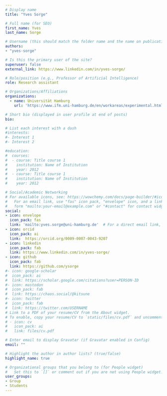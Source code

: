 ```yaml
---
# Display name
title: "Yves Sorge"

# Full name (for SEO)
first_name: Yves
last_name: Sorge

# Username (this should match the folder name and the name on publications)
authors:
- "yves-sorge"

# Is this the primary user of the site?
superuser: false
external_link: https://www.linkedin.com/in/yves-sorge/

# Role/position (e.g., Professor of Artificial Intelligence)
role: Research assistant

# Organizations/Affiliations
organizations:
  - name: Universität Hamburg
    url: 'https://www.ifm.uni-hamburg.de/en/workareas/experimental.html'

# Short bio (displayed in user profile at end of posts)
bio: 

# List each interest with a dash
#interests:
#- Interest 1
#- Interest 2

#education:
#  courses:
#  - course: Title course 1
#    institution: Name of Institution
#    year: 2012
#  - course: Title course 1
#    institution: Name of Institution
#    year: 2012

# Social/Academic Networking
# For available icons, see: https://wowchemy.com/docs/page-builder/#icons
#   For an email link, use "fas" icon pack, "envelope" icon, and a link in the
#   form "mailto:your-email@example.com" or "#contact" for contact widget.
social:
- icon: envelope
  icon_pack: fas
  link: 'mailto:yves.sorge@uni-hamburg.de'  # For a direct email link, use "mailto:test@example.org".
- icon: orcid
  icon_pack: ai
  link:  https://orcid.org/0009-0007-0043-9207
- icon: linkedin
  icon_pack: fab
  link: https://www.linkedin.com/in/yves-sorge/
- icon: github
  icon_pack: fab
  link: https://github.com/ysorge
#- icon: google-scholar
#  icon_pack: ai
#  link: https://scholar.google.com/citations?user=PERSON-ID
#- icon: mastodon
#  icon_pack: fab
#  link: https://chaos.social/@kitsune
#- icon: twitter
#  icon_pack: fab
#  link: https://twitter.com/USERNAME
# Link to a PDF of your resume/CV from the About widget.
# To enable, copy your resume/CV to `static/files/cv.pdf` and uncomment the lines below.
# - icon: cv
#   icon_pack: ai
#   link: files/cv.pdf

# Enter email to display Gravatar (if Gravatar enabled in Config)
email: ""

# Highlight the author in author lists? (true/false)
highlight_name: true

# Organizational groups that you belong to (for People widget)
#   Set this to `[]` or comment out if you are not using People widget.
user_groups:
- Group
- Students
---
```

